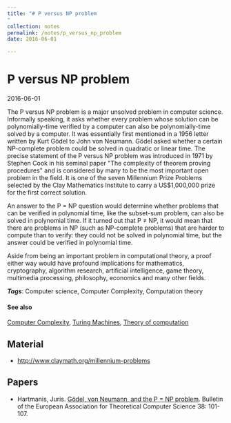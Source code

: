 ```yaml
---
title: "# P versus NP problem
"
collection: notes
permalink: /notes/p_versus_np_problem
date: 2016-06-01

---
```


# P versus NP problem

2016-06-01

The P versus NP problem is a major unsolved problem in computer science. Informally speaking, it asks whether every problem whose solution can be polynomially-time verified by a computer can also be polynomially-time solved by a computer. It was essentially first mentioned in a 1956 letter written by Kurt Gödel to John von Neumann. Gödel asked whether a certain NP-complete problem could be solved in quadratic or linear time. The precise statement of the P versus NP problem was introduced in 1971 by Stephen Cook in his seminal paper "The complexity of theorem proving procedures" and is considered by many to be the most important open problem in the field. It is one of the seven Millennium Prize Problems selected by the Clay Mathematics Institute to carry a US$1,000,000 prize for the first correct solution.

An answer to the P = NP question would determine whether problems that can be verified in polynomial time, like the subset-sum problem, can also be solved in polynomial time. If it turned out that P ≠ NP, it would mean that there are problems in NP (such as NP-complete problems) that are harder to compute than to verify: they could not be solved in polynomial time, but the answer could be verified in polynomial time.

Aside from being an important problem in computational theory, a proof either way would have profound implications for mathematics, cryptography, algorithm research, artificial intelligence, game theory, multimedia processing, philosophy, economics and many other fields.

***Tags***: Computer science, Computer Complexity, Computation theory

#### See also
[Computer Complexity](/notes/computer_complexity), [Turing Machines](/notes/turing_machines), [Theory of computation](/notes/theory_of_computation)

## Material
* http://www.claymath.org/millennium-problems

## Papers
* Hartmanis, Juris. [Gödel, von Neumann, and the P = NP problem](http://ecommons.library.cornell.edu/bitstream/1813/6910/1/89-994.pdf). Bulletin of the European Association for Theoretical Computer Science 38: 101-107.



